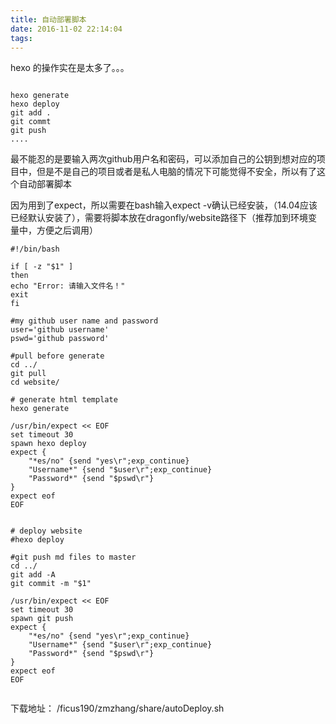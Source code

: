 ```yaml
---
title: 自动部署脚本
date: 2016-11-02 22:14:04
tags:
---
```

hexo 的操作实在是太多了。。。


```

hexo generate
hexo deploy
git add .
git commt 
git push
....

```


最不能忍的是要输入两次github用户名和密码，可以添加自己的公钥到想对应的项目中，但是不是自己的项目或者是私人电脑的情况下可能觉得不安全，所以有了这个自动部署脚本

<!-- read more -->
因为用到了expect，所以需要在bash输入expect -v确认已经安装，（14.04应该已经默认安装了），需要将脚本放在dragonfly/website路径下（推荐加到环境变量中，方便之后调用）


```
#!/bin/bash

if [ -z "$1" ]
then
echo "Error: 请输入文件名！"
exit
fi

#my github user name and password
user='github username'
pswd='github password'

#pull before generate
cd ../
git pull
cd website/

# generate html template
hexo generate

/usr/bin/expect << EOF
set timeout 30
spawn hexo deploy
expect {
	"*es/no" {send "yes\r";exp_continue}
	"Username*" {send "$user\r";exp_continue}
	"Password*" {send "$pswd\r"}	
}
expect eof
EOF


# deploy website
#hexo deploy

#git push md files to master
cd ../
git add -A
git commit -m "$1"

/usr/bin/expect << EOF
set timeout 30
spawn git push
expect {
	"*es/no" {send "yes\r";exp_continue}
	"Username*" {send "$user\r";exp_continue}
	"Password*" {send "$pswd\r"}	
}
expect eof
EOF


```

下载地址： /ficus190/zmzhang/share/autoDeploy.sh
